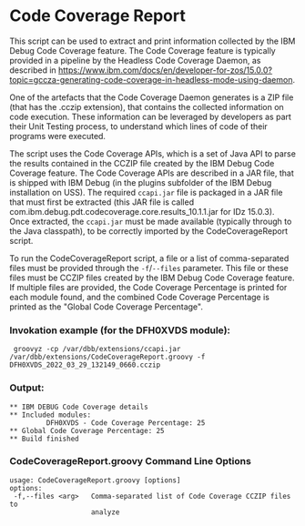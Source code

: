 # Code Coverage Report

This script can be used to extract and print information collected by the IBM Debug Code Coverage feature.
The Code Coverage feature is typically provided in a pipeline by the Headless Code Coverage Daemon, as described in https://www.ibm.com/docs/en/developer-for-zos/15.0.0?topic=gccza-generating-code-coverage-in-headless-mode-using-daemon.

One of the artefacts that the Code Coverage Daemon generates is a ZIP file (that has the .cczip extension), that contains the collected information on code execution.
These information can be leveraged by developers as part their Unit Testing process, to understand which lines of code of their programs were executed.

The script uses the Code Coverage APIs, which is a set of Java API to parse the results contained in the CCZIP file created by the IBM Debug Code Coverage feature.
The Code Coverage APIs are described in a JAR file, that is shipped with IBM Debug (in the plugins subfolder of the IBM Debug installation on USS).
The required `ccapi.jar` file is packaged in a JAR file that must first be extracted (this JAR file is called com.ibm.debug.pdt.codecoverage.core.results_10.1.1.jar for IDz 15.0.3). Once extracted, the `ccapi.jar` must be made available (typically through to the Java classpath), to be correctly imported by the CodeCoverageReport script.

To run the CodeCoverageReport script, a file or a list of comma-separated files must be provided through the `-f`/`--files` parameter. This file or these files must be CCZIP files created by the IBM Debug Code Coverage feature.
If multiple files are provided, the Code Coverage Percentage is printed for each module found, and the combined Code Coverage Percentage is printed as the "Global Code Coverage Percentage".

### Invokation example (for the DFH0XVDS module):
``` 
 groovyz -cp /var/dbb/extensions/ccapi.jar /var/dbb/extensions/CodeCoverageReport.groovy -f DFH0XVDS_2022_03_29_132149_0660.cczip
```

### Output:
```
** IBM DEBUG Code Coverage details
** Included modules:
         DFH0XVDS - Code Coverage Percentage: 25
** Global Code Coverage Percentage: 25
** Build finished
```

### CodeCoverageReport.groovy Command Line Options
```
usage: CodeCoverageReport.groovy [options]
options:
 -f,--files <arg>   Comma-separated list of Code Coverage CCZIP files to
                    analyze
```
